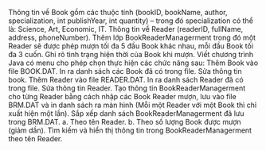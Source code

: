 Thông tin về Book gồm các thuộc tính (bookID, bookName, author, specialization, int publishYear, int quantity) – trong đó specialization có thể là: Science, Art, Economic, IT.
Thông tin về Reader (readerID, fullName, address, phoneNumber).
Thêm lớp BookReaderManagerment trong đó một Reader sẽ được phép mượn tối đa 5 đầu Book khác nhau, mỗi đầu Book tối đa 3 cuốn. Ghi rõ tình trạng hiện thời của Book khi mượn.
Viết chương trình Java có menu cho phép chọn thực hiện các chức năng sau:
Thêm Book vào file BOOK.DAT.
In ra danh sách các Book đã có trong file.
Sửa thông tin book.
Thêm Reader vào file READER.DAT.
In ra danh sách Reader đã có trong file.
Sửa thông tin Reader.
Tạo thông tin BookReaderManagerment cho từng Reader bằng cách nhập các Book Reader mượn, lưu vào file BRM.DAT và in danh sách ra màn hình (Mỗi một Reader với một Book thì chỉ xuất hiện một lần).
Sắp xếp danh sách BookReaderManagerment đã lưu trong BRM.DAT.
a. Theo tên Reader.
b. Theo số lượng Book được mượn (giảm dần).
Tìm kiếm và hiển thị thông tin trong BookReaderManagerment theo tên Reader.

